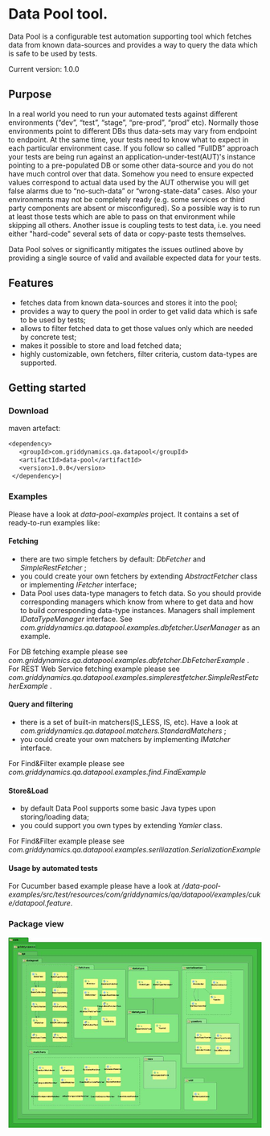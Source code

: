 # Data Pool tool.
Data Pool is a configurable test automation supporting tool which fetches data from known data-sources and provides a way to query the data which is safe to be used by tests.

Current version: 1.0.0

## Purpose
 In a real world you need to run your automated tests against different environments (“dev”, “test”, “stage”, “pre-prod”, “prod” etc). Normally those environments point to different DBs thus data-sets may vary from endpoint to endpoint. At the same time, your tests need to know what to expect in each particular environment case. If you follow so called  “FullDB” approach your tests are being run against an application-under-test(AUT)'s instance pointing to a pre-populated DB or some other data-source and you do not have much control over that data. Somehow you need to ensure expected values correspond to actual data used by the AUT otherwise you will get false alarms due to “no-such-data” or “wrong-state-data” cases. Also your environments may not be completely ready (e.g. some services or third party components are absent or misconfigured). So a possible way is to run at least those tests which are able to pass on that environment while skipping all others. Another issue is coupling tests to test data, i.e. you need either "hard-code" several sets of data or copy-paste tests themselves.

Data Pool solves or significantly mitigates the issues outlined above by providing a single source of valid and available expected data for your tests.

## Features
* fetches data from known data-sources and stores it into the pool;
* provides a way to query the pool in order to get valid data which is safe to be used by tests;
* allows to filter fetched data to get those values only which are needed by concrete test;
* makes it possible to store and load fetched data;
* highly customizable, own fetchers, filter criteria, custom data-types are supported.

## Getting started

### Download
maven artefact: 
```
<dependency>
   <groupId>com.griddynamics.qa.datapool</groupId>
   <artifactId>data-pool</artifactId>
   <version>1.0.0</version>
 </dependency>|
```

### Examples
Please have a look at _data-pool-examples_ project. It contains a set of ready-to-run examples like:

#### Fetching

* there are two simple fetchers by default: _DbFetcher_ and _SimpleRestFetcher_ ;
* you could create your own fetchers by extending _AbstractFetcher_ class or implementing _IFetcher_ interface;
* Data Pool uses data-type managers to fetch data. So you should provide corresponding managers which know from where to get data and how to build corresponding data-type instances. Managers shall implement _IDataTypeManager_ interface. See _com.griddynamics.qa.datapool.examples.dbfetcher.UserManager_ as an example.

For DB fetching example please see _com.griddynamics.qa.datapool.examples.dbfetcher.DbFetcherExample_ .
For REST Web Service fetching example please see _com.griddynamics.qa.datapool.examples.simplerestfetcher.SimpleRestFetcherExample_ .

#### Query and filtering

* there is a set of built-in matchers(IS_LESS, IS, etc). Have a look at _com.griddynamics.qa.datapool.matchers.StandardMatchers_ ;
* you could create your own matchers by implementing _IMatcher_ interface.

For Find&Filter example please see _com.griddynamics.qa.datapool.examples.find.FindExample_

#### Store&Load

* by default Data Pool supports some basic Java types upon storing/loading data;
* you could support you own types by extending _Yamler_ class.

For Find&Filter example please see _com.griddynamics.qa.datapool.examples.seriliazation.SerializationExample_

#### Usage by automated tests
For Cucumber based example please have a look at _/data-pool-examples/src/test/resources/com/griddynamics/qa/datapool/examples/cuke/datapool.feature_.

### Package view
![Package view](./data-pool_package_view.jpeg "Package view")
